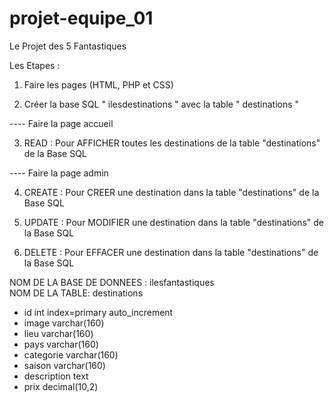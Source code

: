 # projet-equipe_01

Le Projet des 5 Fantastiques
 
 Les Etapes :

   1. Faire les pages (HTML, PHP et CSS)

   2. Créer la base SQL " ilesdestinations " avec la table " destinations "

---- Faire la page accueil 
 
   3. READ : Pour AFFICHER toutes les destinations de la table "destinations" de la Base SQL

---- Faire la page admin

   4. CREATE : Pour CREER une destination dans la table "destinations" de la Base SQL

   5. UPDATE : Pour MODIFIER une destination dans la table "destinations" de la Base SQL

   6. DELETE : Pour EFFACER une destination dans la table "destinations" de la Base SQL
 
NOM DE LA BASE DE DONNEES : ilesfantastiques <br>
NOM DE LA TABLE: destinations
 
- id                   int              index=primary            auto_increment
- image                varchar(160)
- lieu                 varchar(160) 
- pays                 varchar(160)
- categorie            varchar(160)
- saison               varchar(160)
- description          text
- prix                 decimal(10,2)

